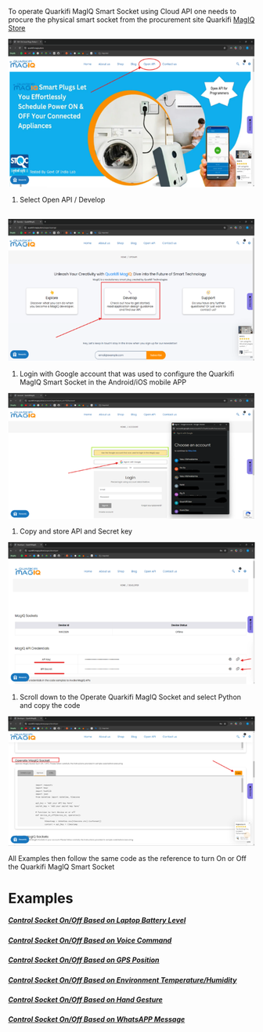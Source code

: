 ﻿To operate Quarkifi MagIQ Smart Socket using Cloud API one needs to procure the physical smart socket from the procurement site Quarkifi [MagIQ Store](https://www.quarkifi.magiq.store/)

![](docimgs/f4cd6c3c-091b-4e42-ac82-5c400db318f0.001.png)     

1. Select Open API / Develop 

` `![](docimgs/f4cd6c3c-091b-4e42-ac82-5c400db318f0.002.png)      

1. Login with Google account that was used to configure the Quarkifi MagIQ Smart Socket in the Android/iOS mobile APP

![](docimgs/f4cd6c3c-091b-4e42-ac82-5c400db318f0.003.png)



1. Copy and store API and Secret key 

![](docimgs/f4cd6c3c-091b-4e42-ac82-5c400db318f0.004.png)

1. Scroll down to the Operate Quarkifi MagIQ Socket and select Python and copy the code

![](docimgs/f4cd6c3c-091b-4e42-ac82-5c400db318f0.005.png)

All Examples then follow the same code as the reference to turn On or Off the Quarkifi MagIQ Smart Socket

# Examples

##### [Control Socket On/Off Based on Laptop Battery Level](examples/BatteryLevelBased)
##### [Control Socket On/Off Based on Voice Command](examples/VoiceControl)
##### [Control Socket On/Off Based on GPS Position](examples/GPSLocationBased)
##### [Control Socket On/Off Based on Environment Temperature/Humidity](examples/WeatherBased)
##### [Control Socket On/Off Based on Hand Gesture](examples/GestureBased)
##### [Control Socket On/Off Based on WhatsAPP Message](examples/WhatsAppControl)


